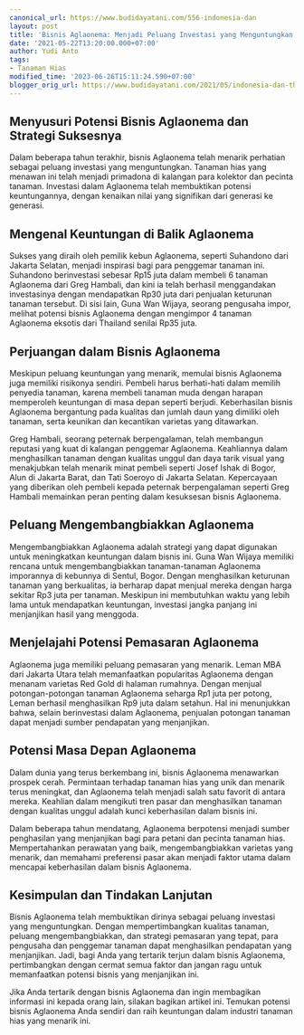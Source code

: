 ```yaml
---
canonical_url: https://www.budidayatani.com/556-indonesia-dan
layout: post
title: 'Bisnis Aglaonema: Menjadi Peluang Investasi yang Menguntungkan'
date: '2021-05-22T13:20:00.000+07:00'
author: Yudi Anto
tags:
- Tanaman Hias
modified_time: '2023-06-26T15:11:24.590+07:00'
blogger_orig_url: https://www.budidayatani.com/2021/05/indonesia-dan-thailand-gapai-rezeki.html
---
```


<h2>Menyusuri Potensi Bisnis Aglaonema dan Strategi Suksesnya</h2><p>Dalam beberapa tahun terakhir, bisnis Aglaonema telah menarik perhatian sebagai peluang investasi yang menguntungkan. Tanaman hias yang menawan ini telah menjadi primadona di kalangan para kolektor dan pecinta tanaman. Investasi dalam Aglaonema telah membuktikan potensi keuntungannya, dengan kenaikan nilai yang signifikan dari generasi ke generasi.</p><h2>Mengenal Keuntungan di Balik Aglaonema</h2><p>Sukses yang diraih oleh pemilik kebun Aglaonema, seperti Suhandono dari Jakarta Selatan, menjadi inspirasi bagi para penggemar tanaman ini. Suhandono berinvestasi sebesar Rp15 juta dalam membeli 6 tanaman Aglaonema dari Greg Hambali, dan kini ia telah berhasil menggandakan investasinya dengan mendapatkan Rp30 juta dari penjualan keturunan tanaman tersebut. Di sisi lain, Guna Wan Wijaya, seorang pengusaha impor, melihat potensi bisnis Aglaonema dengan mengimpor 4 tanaman Aglaonema eksotis dari Thailand senilai Rp35 juta.</p><h2>Perjuangan dalam Bisnis Aglaonema</h2><p>Meskipun peluang keuntungan yang menarik, memulai bisnis Aglaonema juga memiliki risikonya sendiri. Pembeli harus berhati-hati dalam memilih penyedia tanaman, karena membeli tanaman muda dengan harapan memperoleh keuntungan di masa depan seperti berjudi. Keberhasilan bisnis Aglaonema bergantung pada kualitas dan jumlah daun yang dimiliki oleh tanaman, serta keunikan dan kecantikan varietas yang ditawarkan.</p><p>Greg Hambali, seorang peternak berpengalaman, telah membangun reputasi yang kuat di kalangan penggemar Aglaonema. Keahliannya dalam menghasilkan tanaman dengan kualitas unggul dan daya tarik visual yang menakjubkan telah menarik minat pembeli seperti Josef Ishak di Bogor, Alun di Jakarta Barat, dan Tati Soeroyo di Jakarta Selatan. Kepercayaan yang diberikan oleh pembeli kepada peternak berpengalaman seperti Greg Hambali memainkan peran penting dalam kesuksesan bisnis Aglaonema.</p><h2>Peluang Mengembangbiakkan Aglaonema</h2><p>Mengembangbiakkan Aglaonema adalah strategi yang dapat digunakan untuk meningkatkan keuntungan dalam bisnis ini. Guna Wan Wijaya memiliki rencana untuk mengembangbiakkan tanaman-tanaman Aglaonema imporannya di kebunnya di Sentul, Bogor. Dengan menghasilkan keturunan tanaman yang berkualitas, ia berharap dapat menjual mereka dengan harga sekitar Rp3 juta per tanaman. Meskipun ini membutuhkan waktu yang lebih lama untuk mendapatkan keuntungan, investasi jangka panjang ini menjanjikan hasil yang menggoda.</p><h2>Menjelajahi Potensi Pemasaran Aglaonema</h2><p>Aglaonema juga memiliki peluang pemasaran yang menarik. Leman MBA dari Jakarta Utara telah memanfaatkan popularitas Aglaonema dengan menanam varietas Red Gold di halaman rumahnya. Dengan menjual potongan-potongan tanaman Aglaonema seharga Rp1 juta per potong, Leman berhasil menghasilkan Rp9 juta dalam setahun. Hal ini menunjukkan bahwa, selain berinvestasi dalam Aglaonema, penjualan potongan tanaman dapat menjadi sumber pendapatan yang menjanjikan.</p><h2>Potensi Masa Depan Aglaonema</h2><p>Dalam dunia yang terus berkembang ini, bisnis Aglaonema menawarkan prospek cerah. Permintaan terhadap tanaman hias yang unik dan menarik terus meningkat, dan Aglaonema telah menjadi salah satu favorit di antara mereka. Keahlian dalam mengikuti tren pasar dan menghasilkan tanaman dengan kualitas unggul adalah kunci keberhasilan dalam bisnis ini.</p><p>Dalam beberapa tahun mendatang, Aglaonema berpotensi menjadi sumber penghasilan yang menjanjikan bagi para petani dan pecinta tanaman hias. Mempertahankan perawatan yang baik, mengembangbiakkan varietas yang menarik, dan memahami preferensi pasar akan menjadi faktor utama dalam mencapai keberhasilan dalam bisnis Aglaonema.</p><h2>Kesimpulan dan Tindakan Lanjutan</h2><p>Bisnis Aglaonema telah membuktikan dirinya sebagai peluang investasi yang menguntungkan. Dengan mempertimbangkan kualitas tanaman, peluang mengembangbiakkan, dan strategi pemasaran yang tepat, para pengusaha dan penggemar tanaman dapat menghasilkan pendapatan yang menjanjikan. Jadi, bagi Anda yang tertarik terjun dalam bisnis Aglaonema, pertimbangkan dengan cermat semua faktor dan jangan ragu untuk memanfaatkan potensi bisnis yang menjanjikan ini.</p><p>Jika Anda tertarik dengan bisnis Aglaonema dan ingin membagikan informasi ini kepada orang lain, silakan bagikan artikel ini. Temukan potensi bisnis Aglaonema Anda sendiri dan raih keuntungan dalam industri tanaman hias yang menarik ini.</p>